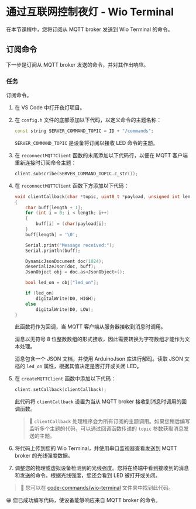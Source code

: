 <!--
CO_OP_TRANSLATOR_METADATA:
{
  "original_hash": "6754c915dae64ba70fcd5e52c37f3adf",
  "translation_date": "2025-08-24T23:12:30+00:00",
  "source_file": "1-getting-started/lessons/4-connect-internet/wio-terminal-commands.md",
  "language_code": "zh"
}
-->
# 通过互联网控制夜灯 - Wio Terminal

在本节课程中，您将订阅从 MQTT broker 发送到 Wio Terminal 的命令。

## 订阅命令

下一步是订阅从 MQTT broker 发送的命令，并对其作出响应。

### 任务

订阅命令。

1. 在 VS Code 中打开夜灯项目。

1. 在 `config.h` 文件的底部添加以下代码，以定义命令的主题名称：

    ```cpp
    const string SERVER_COMMAND_TOPIC = ID + "/commands";
    ```

    `SERVER_COMMAND_TOPIC` 是设备将订阅以接收 LED 命令的主题。

1. 在 `reconnectMQTTClient` 函数的末尾添加以下代码行，以便在 MQTT 客户端重新连接时订阅命令主题：

    ```cpp
    client.subscribe(SERVER_COMMAND_TOPIC.c_str());
    ```

1. 在 `reconnectMQTTClient` 函数下方添加以下代码：

    ```cpp
    void clientCallback(char *topic, uint8_t *payload, unsigned int length)
    {
        char buff[length + 1];
        for (int i = 0; i < length; i++)
        {
            buff[i] = (char)payload[i];
        }
        buff[length] = '\0';
    
        Serial.print("Message received:");
        Serial.println(buff);
    
        DynamicJsonDocument doc(1024);
        deserializeJson(doc, buff);
        JsonObject obj = doc.as<JsonObject>();
    
        bool led_on = obj["led_on"];
    
        if (led_on)
            digitalWrite(D0, HIGH);
        else
            digitalWrite(D0, LOW);
    }
    ```

    此函数将作为回调，当 MQTT 客户端从服务器接收到消息时调用。

    消息以无符号 8 位整数数组的形式接收，因此需要转换为字符数组才能作为文本处理。

    消息包含一个 JSON 文档，并使用 ArduinoJson 库进行解码。读取 JSON 文档的 `led_on` 属性，根据其值决定是否打开或关闭 LED。

1. 在 `createMQTTClient` 函数中添加以下代码：

    ```cpp
    client.setCallback(clientCallback);
    ```

    此代码将 `clientCallback` 设置为当从 MQTT broker 接收到消息时调用的回调函数。

    > 💁 `clientCallback` 处理程序会为所有订阅的主题调用。如果您稍后编写监听多个主题的代码，可以通过回调函数传递的 `topic` 参数获取消息发送的主题。

1. 将代码上传到您的 Wio Terminal，并使用串口监视器查看发送到 MQTT broker 的光线强度数据。

1. 调整您的物理或虚拟设备检测到的光线强度。您将在终端中看到接收到的消息和发送的命令。根据光线强度，您还会看到 LED 被打开或关闭。

> 💁 您可以在 [code-commands/wio-terminal](../../../../../1-getting-started/lessons/4-connect-internet/code-commands/wio-terminal) 文件夹中找到此代码。

😀 您已成功编写代码，使设备能够响应来自 MQTT broker 的命令。
